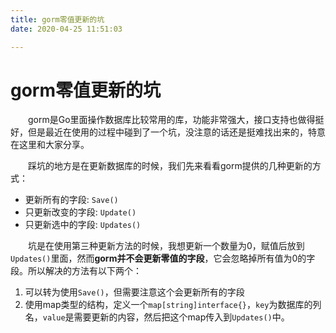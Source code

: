 ```yaml
---
title: gorm零值更新的坑
date: 2020-04-25 11:51:03

---
```


# gorm零值更新的坑

&emsp;&emsp;gorm是Go里面操作数据库比较常用的库，功能非常强大，接口支持也做得挺好，但是最近在使用的过程中碰到了一个坑，没注意的话还是挺难找出来的，特意在这里和大家分享。

<!-- more -->

&emsp;&emsp;踩坑的地方是在更新数据库的时候，我们先来看看gorm提供的几种更新的方式：

+ 更新所有的字段: `Save()`
+ 只更新改变的字段: `Update()`
+ 只更新选中的字段: `Updates()`

&emsp;&emsp;坑是在使用第三种更新方法的时候，我想更新一个数量为0，赋值后放到`Updates()`里面，然而**gorm并不会更新零值的字段**，它会忽略掉所有值为0的字段。所以解决的方法有以下两个：

1. 可以转为使用`Save()`，但需要注意这个会更新所有的字段
2. 使用map类型的结构，定义一个`map[string]interface{}`，`key`为数据库的列名，`value`是需要更新的内容，然后把这个map传入到`Updates()`中。